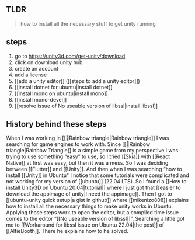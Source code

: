 ## TLDR
> how to install all the necessary stuff to get unity running

## steps
1. go to https://unity3d.com/get-unity/download
2. click on download unity hub
3. create an account
4. add a license
5. [[add a unity editor]] ([[steps to add a unity editor]])
6. [[install dotnet for ubuntu|install dotnet]]
7. [[install mono on ubuntu|install mono]]
8. [[install mono-devel]]
9. [[resolve issue of No useable version of libssl|install libssl]]

## History behind these steps
When I was working in [[🌱Rainbow triangle|Rainbow triangle]] I was searching for game engines to work with. Since [[🌱Rainbow triangle|Rainbow Triangle]] is a simple game from my perspective I was trying to use something “easy” to use, so I tried [[Skia]] with [[React Native]] at first was easy, but then it was a mess. So I was deciding between [[Flutter]] and [[Unity]]. And then when I was searching “how to install [[Unity]] in Ubuntu" I notice that some tutorials were complicated and not working for my version of [[ubuntu]] (22.04 LTS). So I found a [[How to install Unity3D on Ubuntu 20.04|tutorial]] where I just got that [[easier to download the appimage of unity|I need the appimage]]. Then I got to [[ubuntu-unity quick setup|a gist in github]] where [[mikenizo808]] explains how to install all the necessary things to make unity works in Ubuntu. Applying those steps work to open the editor, but a compiled time issue comes to the editor “[[No useable version of libssl]]”. Searching a little got me to [[Workaround for libssl issue on Ubuntu 22.04|the post]] of [[AlfieBooth]]. There he explains how to he solved.